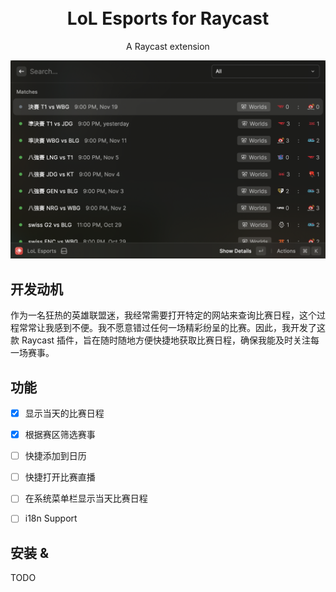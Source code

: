 <br>
<br>

<h1 align="center">LoL Esports for Raycast</sup></h1>

<p align="center">
A Raycast extension 
</p>

<img width="862" src="./metadata/Screenshot1.png">

## 开发动机

作为一名狂热的英雄联盟迷，我经常需要打开特定的网站来查询比赛日程，这个过程常常让我感到不便。我不愿意错过任何一场精彩纷呈的比赛。因此，我开发了这款 Raycast 插件，旨在随时随地方便快捷地获取比赛日程，确保我能及时关注每一场赛事。

## 功能
- [x] 显示当天的比赛日程
- [x] 根据赛区筛选赛事
- [ ] 快捷添加到日历
- [ ] 快捷打开比赛直播
- [ ] 在系统菜单栏显示当天比赛日程
- [ ] i18n Support


## 安装 & 

TODO
